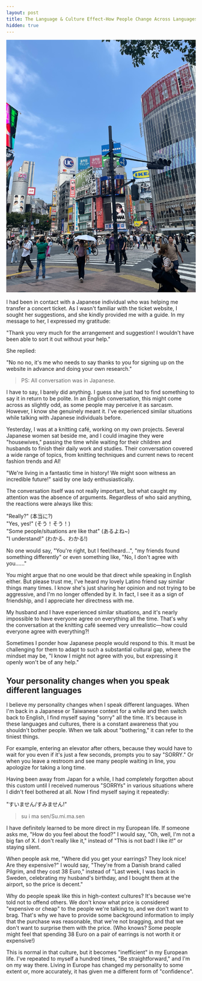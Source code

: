 ```yaml
---
layout: post
title: The Language & Culture Effect-How People Change Across Languages
hidden: true
---
```




![](/assets/img/shibuya.png)<br/>




I had been in contact with a Japanese individual who was helping me transfer a concert ticket. As I wasn't familiar with the ticket website, I sought her suggestions, and she kindly provided me with a guide. In my message to her, I expressed my gratitude:

"Thank you very much for the arrangement and suggestion! I wouldn't have been able to sort it out without your help."

She replied:

"No no no, it's me who needs to say thanks to you for signing up on the website in advance and doing your own research."

> PS: All conversation was in Japanese.

I have to say, I barely did anything. I guess she just had to find something to say it in return to be polite. In an English conversation, this might come across as slightly odd, as some people may perceive it as sarcasm. However, I know she genuinely meant it. I've experienced similar situations while talking with Japanese individuals before.

Yesterday, I was at a knitting café, working on my own projects. Several Japanese women sat beside me, and I could imagine they were "housewives," passing the time while waiting for their children and husbands to finish their daily work and studies. Their conversation covered a wide range of topics, from knitting techniques and current news to recent fashion trends and AI!

"We're living in a fantastic time in history! We might soon witness an incredible future!" said by one lady enthusiastically.

The conversation itself was not really important, but what caught my attention was the absence of arguments. Regardless of who said anything, the reactions were always like this:

"Really?" (本当に?)<br/>
"Yes, yes!" (そう！そう！)<br/>
"Some people/situations are like that" (あるよね~)<br/>
"I understand!" (わかる、わかる!)

No one would say, "You're right, but I feel/heard...", "my friends found something differently" or even something like, "No, I don't agree with you......"

You might argue that no one would be that direct while speaking in English either. But please trust me, I've heard my lovely Latino friend say similar things many times. I know she's just sharing her opinion and not trying to be aggressive, and I'm no longer offended by it. In fact, I see it as a sign of friendship, and I appreciate her directness with me.

My husband and I have experienced similar situations, and it's nearly impossible to have everyone agree on everything all the time. That's why the conversation at the knitting café seemed very unrealistic—how could everyone agree with everything?!

Sometimes I ponder how Japanese people would respond to this. It must be challenging for them to adapt to such a substantial cultural gap, where the mindset may be, "I know I might not agree with you, but expressing it openly won't be of any help."

## Your personality changes when you speak different languages

I believe my personality changes when I speak different languages. When I'm back in a Japanese or Taiwanese context for a while and then switch back to English, I find myself saying "sorry" all the time. It's because in these languages and cultures, there is a constant awareness that you shouldn't bother people. When we talk about "bothering," it can refer to the tiniest things.

For example, entering an elevator after others, because they would have to wait for you even if it's just a few seconds, prompts you to say "SORRY." Or when you leave a restroom and see many people waiting in line, you apologize for taking a long time.

Having been away from Japan for a while, I had completely forgotten about this custom until I received numerous "SORRYs" in various situations where I didn't feel bothered at all. Now I find myself saying it repeatedly:

"すいません/すみません!"<br/>
> su i ma sen/Su.mi.ma.sen

I have definitely learned to be more direct in my European life. If someone asks me, "How do you feel about the food?" I would say, "Oh, well, I'm not a big fan of X. I don't really like it," instead of "This is not bad! I like it!" or staying silent.

When people ask me, "Where did you get your earrings? They look nice! Are they expensive?" I would say, "They're from a Danish brand called Pilgrim, and they cost 38 Euro," instead of "Last week, I was back in Sweden, celebrating my husband's birthday, and I bought them at the airport, so the price is decent."

Why do people speak like this in high-context cultures? It's because we're told not to offend others. We don't know what price is considered "expensive or cheap" to the people we're talking to, and we don't want to brag. That's why we have to provide some background information to imply that the purchase was reasonable, that we're not bragging, and that we don't want to surprise them with the price. (Who knows? Some people might feel that spending 38 Euro on a pair of earrings is not worth it or expensive!)

This is normal in that culture, but it becomes "inefficient" in my European life. I've repeated to myself a hundred times, "Be straightforward," and I'm on my way there. Living in Europe has changed my personality to some extent or, more accurately, it has given me a different form of "confidence".